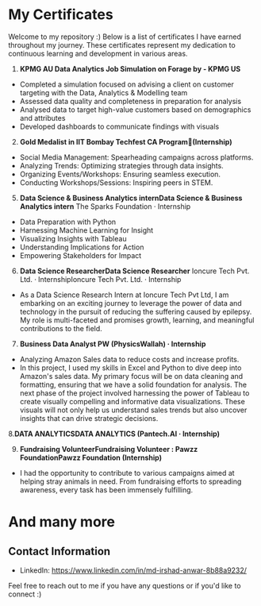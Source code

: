 # My Certificates

Welcome to my repository :) Below is a list of certificates I have earned throughout my journey. These certificates represent my dedication to continuous learning and development in various areas.

1. **KPMG AU Data Analytics Job Simulation on Forage by - KPMG US**

- Completed a simulation focused on advising a client on customer targeting with the Data, Analytics & Modelling team
- Assessed data quality and completeness in preparation for analysis
- Analysed data to target high-value customers based on demographics and attributes
- Developed dashboards to communicate findings with visuals


2. **Gold Medalist in IIT Bombay Techfest CA Program🥇(Internship)**
   
- Social Media Management: Spearheading campaigns across platforms.
- Analyzing Trends: Optimizing strategies through data insights.
- Organizing Events/Workshops: Ensuring seamless execution.
- Conducting Workshops/Sessions: Inspiring peers in STEM.

5. **Data Science & Business Analytics internData Science & Business Analytics intern**
   The Sparks Foundation · Internship
   
- Data Preparation with Python
- Harnessing Machine Learning for Insight
- Visualizing Insights with Tableau
- Understanding Implications for Action
- Empowering Stakeholders for Impact

6. **Data Science ResearcherData Science Researcher**
Ioncure Tech Pvt. Ltd. · InternshipIoncure Tech Pvt. Ltd. · Internship

- As a Data Science Research Intern at Ioncure Tech Pvt Ltd, I am embarking on an exciting journey to leverage the power of data and technology in the pursuit of reducing the suffering caused by epilepsy. My role is multi-faceted  and promises growth, learning, and meaningful contributions to the field.

7. **Business Data Analyst PW (PhysicsWallah) · Internship**

- Analyzing Amazon Sales data to reduce costs and increase profits.
- In this project, I used my skills in Excel and Python to dive deep into Amazon's sales data. My primary focus will 
  be on data cleaning and formatting, ensuring that we have a solid foundation for analysis.
  The next phase of the project involved harnessing the power of Tableau to create visually compelling and informative 
  data visualizations. These visuals will not only help us understand sales trends but also uncover insights that can 
  drive strategic decisions.

8.**DATA ANALYTICSDATA ANALYTICS (Pantech.AI · Internship)**

9. **Fundraising VolunteerFundraising Volunteer : Pawzz FoundationPawzz Foundation (Internship)**

- I had the opportunity to contribute to various campaigns aimed at helping stray animals in need. From fundraising efforts to spreading awareness, every task has been immensely fulfilling.


# And many more 

## Contact Information

- LinkedIn: https://www.linkedin.com/in/md-irshad-anwar-8b88a9232/

Feel free to reach out to me if you have any questions or if you'd like to connect :)
